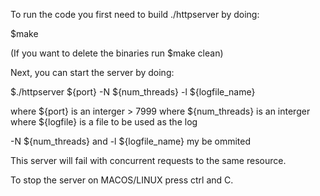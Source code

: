 To run the code you first need to build ./httpserver by doing:

$make

(If you want to delete the binaries run $make clean)

Next, you can start the server by doing:

$./httpserver ${port} -N ${num_threads} -l ${logfile_name}


where ${port} is an interger > 7999
where ${num_threads} is an interger
where ${logfile} is a file to be used as the log

-N ${num_threads} and -l ${logfile_name} my be ommited


This server will fail with concurrent requests to the same resource.

To stop the server on MACOS/LINUX press ctrl and C.